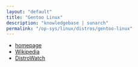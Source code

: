 ```yaml
---
layout: "default"
title: "Gentoo Linux"
description: "knowledgebase | sunarch"
permalink: "/op-sys/linux/distros/gentoo-linux"
---
```

<!--
This Source Code Form is subject to the terms of the Mozilla Public
License, v. 2.0. If a copy of the MPL was not distributed with this
file, You can obtain one at http://mozilla.org/MPL/2.0/.
-->

- [homepage](http://www.gentoo.org)
- [Wikipedia](https://en.wikipedia.org/wiki/Gentoo_Linux)
- [DistroWatch](https://distrowatch.com/table.php?distribution=Gentoo)
